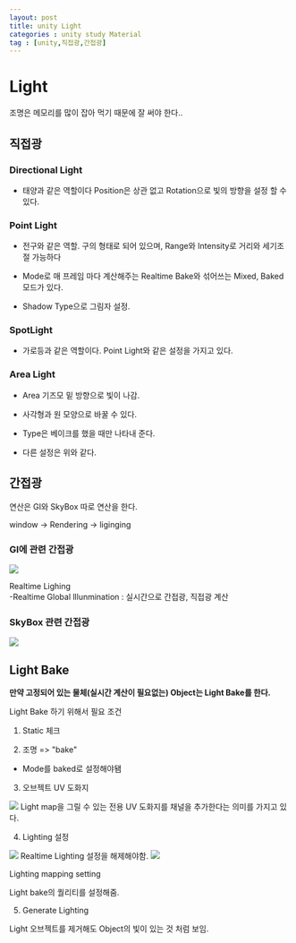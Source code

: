 ```yaml
---
layout: post
title: unity Light
categories : unity study Material
tag : [unity,직접광,간접광]
---
```


# Light   

조명은 메모리를 많이 잡아 먹기 때문에 잘 써야 한다..   


## 직접광   


### Directional Light   

- 태양과 같은 역할이다 Position은 상관 없고 Rotation으로 빛의 방향을 설정 할 수 있다.

### Point Light   

- 전구와 같은 역할. 구의 형태로 되어 있으며, Range와 Intensity로 거리와 세기조절 가능하다    
   
- Mode로 매 프레임 마다 계산해주는 Realtime Bake와 섞어쓰는 Mixed, Baked 모드가 있다.
- Shadow Type으로 그림자 설정.

### SpotLight   

- 가로등과 같은 역할이다. Point Light와 같은 설정을 가지고 있다.

### Area Light   

- Area 기즈모 밑 방향으로 빛이 나감.   
   
- 사각형과 원 모양으로 바꿀 수 있다.   
   
- Type은 베이크를 했을 때만 나타내 준다.   
   
- 다른 설정은 위와 같다.   

## 간접광   

연산은 GI와 SkyBox 따로 연산을 한다.

window -> Rendering -> liginging

### GI에 관련 간접광
<img src= "https://github.com/kcheee/Study_Algorithm/assets/86779278/73680959-12e4-46d4-875a-6342bef94f96">

Realtime Lighing   
 -Realtime Global lllunmination : 실시간으로 간접광, 직접광 계산   

   

### SkyBox 관련 간접광   

<img src= " https://github.com/kcheee/Study_Algorithm/assets/86779278/7d9fe8fc-e059-42ea-8d40-5837dcba21ba">     
   

    
<br>    

## Light Bake   

**만약 고정되어 있는 물체(실시간 계산이 필요없는) Object는 **Light Bake**를 한다.**   

Light Bake 하기 위해서 필요 조건
   
1. Static 체크   

2. 조명 => "bake"   
 - Mode를 baked로 설정해야됌

3. 오브젝트 UV 도화지  
<img src= "https://github.com/kcheee/Study_Algorithm/assets/86779278/8d04380a-21f3-4338-af73-fa83196d6c1f">   
Light map을 그릴 수 있는 전용 UV 도화지를 채널을 추가한다는 의미를 가지고 있다.   

4. Lighting 설정   
<img src= "https://github.com/kcheee/Study_Algorithm/assets/86779278/73680959-12e4-46d4-875a-6342bef94f96">   
Realtime Lighting 설정을 해제해야함.   

<img src= "https://github.com/kcheee/Study_Algorithm/assets/86779278/80cd89a2-7b3b-45cb-9153-3caf2cca8641">      

Lighting mapping setting   

Light bake의 퀄리티를 설정해줌.    



5. Generate Lighting   

Light 오브젝트를 제거해도 Object의 빛이 있는 것 처럼 보임.

